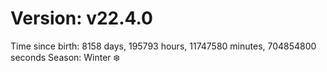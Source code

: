 # Version: v22.4.0
Time since birth: 8158 days, 195793 hours, 11747580 minutes, 704854800 seconds
Season: Winter ❄️
